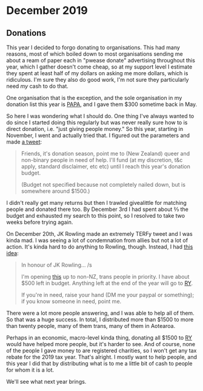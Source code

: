 # December 2019

## Donations

This year I decided to forgo donating to organisations. This had many reasons,
most of which boiled down to most organisations sending me about a ream of paper
each in "pwease donate" advertising throughout this year, which I gather doesn't
come cheap, so at my support level I estimate they spent at least half of my
dollars on asking me more dollars, which is ridiculous. I'm sure they also do
good work, I'm not sure they particularly need _my_ cash to do that.

One organisation that is the exception, and the sole organisation in my donation
list this year is [PAPA], and I gave them $300 sometime back in May.

[PAPA]: https://papa.org.nz

So here I was wondering what I should do. One thing I've always wanted to do
since I started doing this regularly but was never really sure how to is direct
donation, i.e. "just giving people money." So this year, starting in November, I
went and actually tried that. I figured out the parameters and made [a tweet]:

[a tweet]: https://twitter.com/passcod/status/1198020442444795904

> Friends, it's donation season, point me to (New Zealand) queer and non-binary
> people in need of help. I'll fund (at my discretion, t&c apply, standard
> disclaimer, etc etc) until I reach this year's donation budget.
>
> (Budget not specified because not completely nailed down, but is somewhere
> around $1500.)

I didn't really get many returns but then I trawled givealittle for matching
people and donated there too. By December 3rd I had spent about ⅔ the budget and
exhausted my search to this point, so I resolved to take two weeks before trying
again.

On December 20th, JK Rowling made an extremely TERFy tweet and I was kinda mad.
I was seeing a lot of condemnation from allies but not a lot of action. It's
kinda hard to do anything to Rowling, though. Instead, I had [this idea]:

[this idea]: https://twitter.com/passcod/status/1207897429447565315

> In honour of JK Rowling… /s
>
> I'm opening [this][a tweet] up to non-NZ, trans people in priority. I have
> about $500 left in budget. Anything left at the end of the year will go to
> [RY].
>
> If you're in need, raise your hand (DM me your paypal or something); if you
> know someone in need, point me.

[RY]: https://www.ry.org.nz

There were a lot more people answering, and I was able to help all of them. So
that was a huge success. In total, I distributed more than $1500 to more than
twenty people, many of them trans, many of them in Aotearoa.

Perhaps in an economic, macro-level kinda thing, donating all $1500 to [RY]
would have helped more people, but it's harder to see. And of course, none of
the people I gave money to are registered charities, so I won't get any tax
rebate for the 2019 tax year. That's alright. I mostly want to help people, and
this year I did that by distributing what is to me a little bit of cash to
people for whom it is a lot.

We'll see what next year brings.
